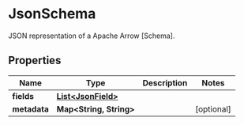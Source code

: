 

# JsonSchema

JSON representation of a Apache Arrow [Schema].

## Properties

| Name | Type | Description | Notes |
|------------ | ------------- | ------------- | -------------|
|**fields** | [**List&lt;JsonField&gt;**](JsonField.md) |  |  |
|**metadata** | **Map&lt;String, String&gt;** |  |  [optional] |



